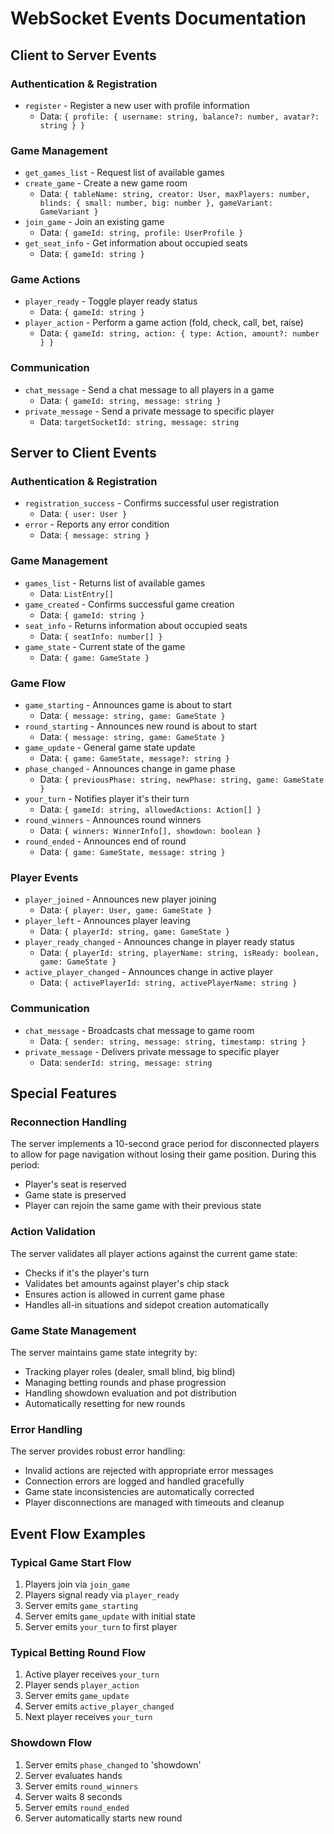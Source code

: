 # WebSocket Events Documentation

## Client to Server Events

### Authentication & Registration
- `register` - Register a new user with profile information
  - Data: `{ profile: { username: string, balance?: number, avatar?: string } }`

### Game Management
- `get_games_list` - Request list of available games
- `create_game` - Create a new game room
  - Data: `{ tableName: string, creator: User, maxPlayers: number, blinds: { small: number, big: number }, gameVariant: GameVariant }`
- `join_game` - Join an existing game
  - Data: `{ gameId: string, profile: UserProfile }`
- `get_seat_info` - Get information about occupied seats
  - Data: `{ gameId: string }`

### Game Actions
- `player_ready` - Toggle player ready status
  - Data: `{ gameId: string }`
- `player_action` - Perform a game action (fold, check, call, bet, raise)
  - Data: `{ gameId: string, action: { type: Action, amount?: number } }`

### Communication
- `chat_message` - Send a chat message to all players in a game
  - Data: `{ gameId: string, message: string }`
- `private_message` - Send a private message to specific player
  - Data: `targetSocketId: string, message: string`

## Server to Client Events

### Authentication & Registration
- `registration_success` - Confirms successful user registration
  - Data: `{ user: User }`
- `error` - Reports any error condition
  - Data: `{ message: string }`
### Game Management
- `games_list` - Returns list of available games
  - Data: `ListEntry[]`
- `game_created` - Confirms successful game creation
  - Data: `{ gameId: string }`
- `seat_info` - Returns information about occupied seats
  - Data: `{ seatInfo: number[] }`
- `game_state` - Current state of the game
  - Data: `{ game: GameState }`

### Game Flow
- `game_starting` - Announces game is about to start
  - Data: `{ message: string, game: GameState }`
- `round_starting` - Announces new round is about to start
  - Data: `{ message: string, game: GameState }`
- `game_update` - General game state update
  - Data: `{ game: GameState, message?: string }`
- `phase_changed` - Announces change in game phase
  - Data: `{ previousPhase: string, newPhase: string, game: GameState }`
- `your_turn` - Notifies player it's their turn
  - Data: `{ gameId: string, allowedActions: Action[] }`
- `round_winners` - Announces round winners
  - Data: `{ winners: WinnerInfo[], showdown: boolean }`
- `round_ended` - Announces end of round
  - Data: `{ game: GameState, message: string }`

### Player Events
- `player_joined` - Announces new player joining
  - Data: `{ player: User, game: GameState }`
- `player_left` - Announces player leaving
  - Data: `{ playerId: string, game: GameState }`
- `player_ready_changed` - Announces change in player ready status
  - Data: `{ playerId: string, playerName: string, isReady: boolean, game: GameState }`
- `active_player_changed` - Announces change in active player
  - Data: `{ activePlayerId: string, activePlayerName: string }`

### Communication
- `chat_message` - Broadcasts chat message to game room
  - Data: `{ sender: string, message: string, timestamp: string }`
- `private_message` - Delivers private message to specific player
  - Data: `senderId: string, message: string`

## Special Features

### Reconnection Handling
The server implements a 10-second grace period for disconnected players to allow for page navigation without losing their game position. During this period:
- Player's seat is reserved
- Game state is preserved
- Player can rejoin the same game with their previous state

### Action Validation
The server validates all player actions against the current game state:
- Checks if it's the player's turn
- Validates bet amounts against player's chip stack
- Ensures action is allowed in current game phase
- Handles all-in situations and sidepot creation automatically

### Game State Management
The server maintains game state integrity by:
- Tracking player roles (dealer, small blind, big blind)
- Managing betting rounds and phase progression
- Handling showdown evaluation and pot distribution
- Automatically resetting for new rounds

### Error Handling
The server provides robust error handling:
- Invalid actions are rejected with appropriate error messages
- Connection errors are logged and handled gracefully
- Game state inconsistencies are automatically corrected
- Player disconnections are managed with timeouts and cleanup

## Event Flow Examples

### Typical Game Start Flow
1. Players join via `join_game`
2. Players signal ready via `player_ready`
3. Server emits `game_starting`
4. Server emits `game_update` with initial state
5. Server emits `your_turn` to first player

### Typical Betting Round Flow
1. Active player receives `your_turn`
2. Player sends `player_action`
3. Server emits `game_update`
4. Server emits `active_player_changed`
5. Next player receives `your_turn`

### Showdown Flow
1. Server emits `phase_changed` to 'showdown'
2. Server evaluates hands
3. Server emits `round_winners`
4. Server waits 8 seconds
5. Server emits `round_ended`
6. Server automatically starts new round